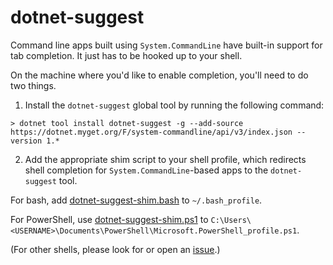 # dotnet-suggest

Command line apps built using `System.CommandLine` have built-in support for tab completion. It just has to be hooked up to your shell. 

On the machine where you'd like to enable completion, you'll need to do two things.

1. Install the `dotnet-suggest` global tool by running the following command:

```shell
> dotnet tool install dotnet-suggest -g --add-source https://dotnet.myget.org/F/system-commandline/api/v3/index.json --version 1.*
```

2. Add the appropriate shim script to your shell profile, which redirects shell completion for `System.CommandLine`-based apps to the `dotnet-suggest` tool. 

For bash, add [dotnet-suggest-shim.bash](https://github.com/dotnet/System.CommandLine/blob/master/src/System.CommandLine.Suggest/dotnet-suggest-shim.bash) to `~/.bash_profile`.

For PowerShell, use [dotnet-suggest-shim.ps1](https://github.com/dotnet/System.CommandLine/blob/master/src/System.CommandLine.Suggest/dotnet-suggest-shim.ps1) to  `C:\Users\<USERNAME>\Documents\PowerShell\Microsoft.PowerShell_profile.ps1`.

(For other shells, please look for or open an [issue](https://github.com/dotnet/System.CommandLine/issues).)

